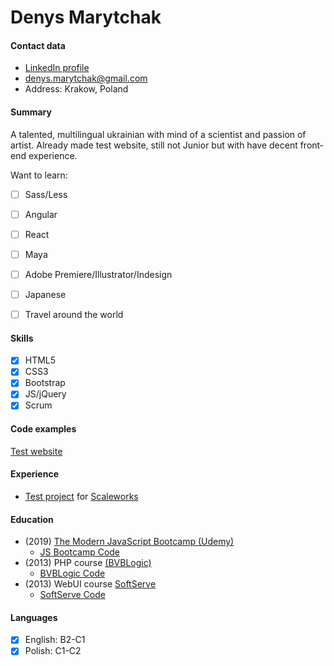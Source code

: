 # Denys Marytchak

#### Contact data 
- [LinkedIn profile](https://www.linkedin.com/in/denys-marytchak-a7903367/) 
- [denys.marytchak@gmail.com](mailto:contact@osf-global.com) 
- Address: Krakow, Poland

#### Summary 
A talented, multilingual ukrainian with mind of a scientist and passion of artist. Already made test website, still not Junior but with have decent front-end experience.

Want to learn:
 - [ ] Sass/Less
 - [ ] Angular
 - [ ] React
 - [ ] Maya
 - [ ] Adobe Premiere/Illustrator/Indesign
 - [ ] Japanese
 - [ ] Travel around the world


#### Skills
- [x] HTML5
- [x] CSS3
- [x] Bootstrap
- [x] JS/jQuery
- [x] Scrum

#### Code examples
[Test website](https://fervent-mayer-af8a11.netlify.com/)

#### Experience
- [Test project](https://github.com/SonOfGlory/Scaleworks) for [Scaleworks](https://scaleworks.com/)


#### Education
* (2019) [The Modern JavaScript Bootcamp (Udemy)](https://www.udemy.com/course/modern-javascript/) 
    * [JS Bootcamp Code](https://github.com/SonOfGlory/Andrew-Mead-udemy.com-)
* (2013) PHP course [(BVBLogic)](https://bvblogic.com/) 
    * [BVBLogic Code](https://github.com/SonOfGlory/denys.marytchak/tree/master/BVB%20test%20site)
* (2013) WebUI course [SoftServe](https://www.softserveinc.com/en-us/) 
    * [SoftServe Code](https://github.com/SonOfGlory/denys.marytchak)

#### Languages
- [x] English: B2-C1
- [x] Polish:  C1-C2
